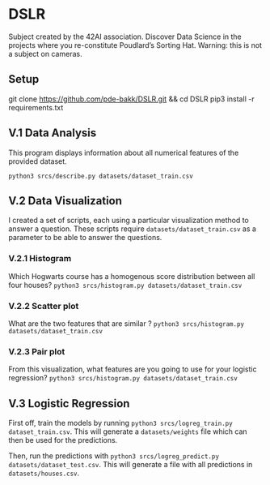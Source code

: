 # DSLR
 
Subject created by the 42AI association. Discover Data Science in the projects where you re-constitute Poudlard’s Sorting Hat. Warning: this is not a subject on cameras.

## Setup

git clone https://github.com/pde-bakk/DSLR.git && cd DSLR
pip3 install -r requirements.txt

## V.1 Data Analysis
This program displays information about all numerical features of the provided dataset.

`python3 srcs/describe.py datasets/dataset_train.csv`

## V.2 Data Visualization
I created a set of scripts, each using a particular visualization method to answer a question.
These scripts require `datasets/dataset_train.csv` as a parameter to be able to answer the questions.
### V.2.1 Histogram
Which Hogwarts course has a homogenous score distribution between all four houses?
`python3 srcs/histogram.py datasets/dataset_train.csv`

### V.2.2 Scatter plot
What are the two features that are similar ?
`python3 srcs/histogram.py datasets/dataset_train.csv`

### V.2.3 Pair plot
From this visualization, what features are you going to use for your logistic regression?
`python3 srcs/histogram.py datasets/dataset_train.csv`

## V.3 Logistic Regression
First off, train the models by running `python3 srcs/logreg_train.py dataset_train.csv`.
This will generate a `datasets/weights` file which can then be used for the predictions.

Then, run the predictions with `python3 srcs/logreg_predict.py datasets/dataset_test.csv`.
This will generate a file with all predictions in `datasets/houses.csv`.
